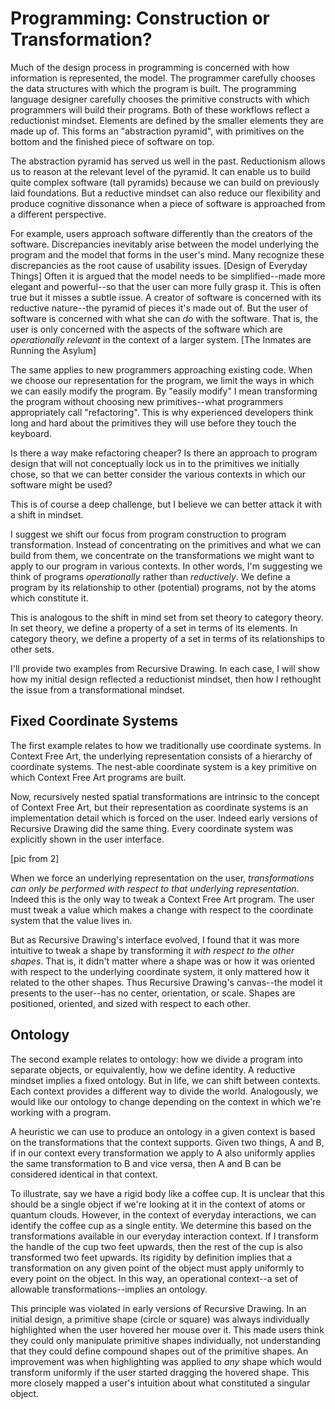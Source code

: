 # Programming: Construction or Transformation?

Much of the design process in programming is concerned with how information is represented, the model. The programmer carefully chooses the data structures with which the program is built. The programming language designer carefully chooses the primitive constructs with which programmers will build their programs. Both of these workflows reflect a reductionist mindset. Elements are defined by the smaller elements they are made up of. This forms an "abstraction pyramid", with primitives on the bottom and the finished piece of software on top.

The abstraction pyramid has served us well in the past. Reductionism allows us to reason at the relevant level of the pyramid. It can enable us to build quite complex software (tall pyramids) because we can build on previously laid foundations. But a reductive mindset can also reduce our flexibility and produce cognitive dissonance when a piece of software is approached from a different perspective.

For example, users approach software differently than the creators of the software. Discrepancies inevitably arise between the model underlying the program and the model that forms in the user's mind. Many recognize these discrepancies as the root cause of usability issues. [Design of Everyday Things] Often it is argued that the model needs to be simplified--made more elegant and powerful--so that the user can more fully grasp it. This is often true but it misses a subtle issue. A creator of software is concerned with its reductive nature--the pyramid of pieces it's made out of. But the user of software is concerned with what she can *do* with the software. That is, the user is only concerned with the aspects of the software which are *operationally relevant* in the context of a larger system. [The Inmates are Running the Asylum]

The same applies to new programmers approaching existing code. When we choose our representation for the program, we limit the ways in which we can easily modify the program. By "easily modify" I mean transforming the program without choosing new primitives--what programmers appropriately call "refactoring". This is why experienced developers think long and hard about the primitives they will use before they touch the keyboard.

Is there a way make refactoring cheaper? Is there an approach to program design that will not conceptually lock us in to the primitives we initially chose, so that we can better consider the various contexts in which our software might be used?

This is of course a deep challenge, but I believe we can better attack it with a shift in mindset.

I suggest we shift our focus from program construction to program transformation. Instead of concentrating on the primitives and what we can build from them, we concentrate on the transformations we might want to apply to our program in various contexts. In other words, I'm suggesting we think of programs *operationally* rather than *reductively*. We define a program by its relationship to other (potential) programs, not by the atoms which constitute it.

This is analogous to the shift in mind set from set theory to category theory. In set theory, we define a property of a set in terms of its elements. In category theory, we define a property of a set in terms of its relationships to other sets.

I'll provide two examples from Recursive Drawing. In each case, I will show how my initial design reflected a reductionist mindset, then how I rethought the issue from a transformational mindset.

## Fixed Coordinate Systems

The first example relates to how we traditionally use coordinate systems. In Context Free Art, the underlying representation consists of a hierarchy of coordinate systems. The nest-able coordinate system is a key primitive on which Context Free Art programs are built.

Now, recursively nested spatial transformations are intrinsic to the concept of Context Free Art, but their representation as coordinate systems is an implementation detail which is forced on the user. Indeed early versions of Recursive Drawing did the same thing. Every coordinate system was explicitly shown in the user interface.

[pic from 2]

When we force an underlying representation on the user, *transformations can only be performed with respect to that underlying representation*. Indeed this is the only way to tweak a Context Free Art program. The user must tweak a value which makes a change with respect to the coordinate system that the value lives in.

But as Recursive Drawing's interface evolved, I found that it was more intuitive to tweak a shape by transforming it *with respect to the other shapes*. That is, it didn't matter where a shape was or how it was oriented with respect to the underlying coordinate system, it only mattered how it related to the other shapes. Thus Recursive Drawing's canvas--the model it presents to the user--has no center, orientation, or scale. Shapes are positioned, oriented, and sized with respect to each other.

## Ontology

The second example relates to ontology: how we divide a program into separate objects, or equivalently, how we define identity. A reductive mindset implies a fixed ontology. But in life, we can shift between contexts. Each context provides a different way to divide the world. Analogously, we would like our ontology to change depending on the context in which we're working with a program.

A heuristic we can use to produce an ontology in a given context is based on the transformations that the context supports. Given two things, A and B, if in our context every transformation we apply to A also uniformly applies the same transformation to B and vice versa, then A and B can be considered identical in that context.

To illustrate, say we have a rigid body like a coffee cup. It is unclear that this should be a single object if we're looking at it in the context of atoms or quantum clouds. However, in the context of everyday interactions, we can identify the coffee cup as a single entity. We determine this based on the transformations available in our everyday interaction context. If I transform the handle of the cup two feet upwards, then the rest of the cup is also transformed two feet upwards. Its rigidity by definition implies that a transformation on any given point of the object must apply uniformly to every point on the object. In this way, an operational context--a set of allowable transformations--implies an ontology.

This principle was violated in early versions of Recursive Drawing. In an initial design, a primitive shape (circle or square) was always individually highlighted when the user hovered her mouse over it. This made users think they could only manipulate primitive shapes individually, not understanding that they could define compound shapes out of the primitive shapes. An improvement was when highlighting was applied to *any* shape which would transform uniformly if the user started dragging the hovered shape. This more closely mapped a user's intuition about what constituted a singular object.
